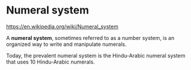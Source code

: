 # Numeral system

https://en.wikipedia.org/wiki/Numeral_system

A **numeral system**, sometimes referred to as a number system, is an organized way to write and manipulate numerals.

Today, the prevalent numeral system is the Hindu-Arabic numeral system that uses 10 Hindu-Arabic numerals.

